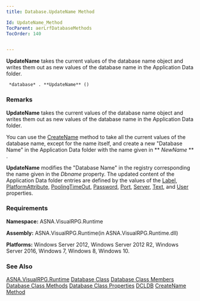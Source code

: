 ```yaml
---
title: Database.UpdateName Method

Id: UpdateName_Method
TocParent: aerLrfDatabaseMethods
TocOrder: 140


---
```


**UpdateName** takes the current values of the database name object and writes them out as new values of the database name in the Application Data folder. 

```
 *database* . **UpdateName** ()
```

### Remarks
**UpdateName** takes the current values of the database name object and writes them out as new values of the database name in the Application Data folder. 

You can use the [CreateName](CreateName_Method.html) method to take all the current values of the database name, except for the name itself, and create a new "Database Name" in the Application Data folder with the name given in ** *NewName* ** . 

**UpdateName** modifies the "Database Name" in the registry corresponding the name given in the *Dbname* property. The updated content of the Application Data folder entries are defined by the values of the [Label](Label_Property.html), [PlatformAttribute](PlatformAttribute_Property.html), [PoolingTimeOut](PoolingTimeOutProperty.html), [Password](Password_Property.html), [Port](Port_Property.html), [Server](Server_Property.html), [Text](TextProperty.html), and [User](User_Property.html) properties. 

### Requirements
**Namespace:** ASNA.VisualRPG.Runtime 

**Assembly:** ASNA.VisualRPG.Runtime(in ASNA.VisualRPG.Runtime.dll) 

**Platforms:** Windows Server 2012, Windows Server 2012 R2, Windows Server 2016, Windows 7, Windows 8, Windows 10. 

### See Also
[ASNA.VisualRPG.Runtime](aerLrfRuntimeNamespace.html)
[Database Class](Date_Formats.html)
[Database Class Members](aerLrfDatabasePropertiesMain.html)
[Database Class Methods](aerLrfDatabaseMethods.html)
[Database Class Properties](aerLrfDatabasePropertiesMain.html)
[DCLDB](DCLDB.html)
[CreateName Method](CreateName_Method.html) 
